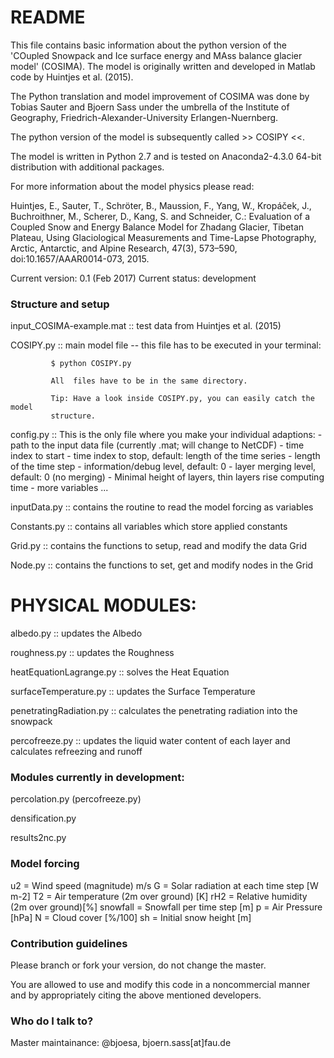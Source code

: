 # README #

This file contains basic information about the python version of
the 'COupled Snowpack and Ice surface energy and MAss balance glacier
model' (COSIMA). The model is originally written and developed in
Matlab code by Huintjes et al. (2015).

The Python translation and model improvement of COSIMA was done by
Tobias Sauter and Bjoern Sass under the umbrella of the Institute of
Geography, Friedrich-Alexander-University Erlangen-Nuernberg.

The python version of the model is subsequently called >> COSIPY <<.

The model is written in Python 2.7 and is tested on Anaconda2-4.3.0 64-bit
distribution with additional packages.

For more information about the model physics please read:

Huintjes, E., Sauter, T., Schröter, B., Maussion, F., Yang, W.,
 Kropáček, J., Buchroithner, M., Scherer, D., Kang, S. and
 Schneider, C.: Evaluation of a Coupled Snow and Energy Balance Model
 for Zhadang Glacier, Tibetan Plateau, Using Glaciological Measurements
 and Time-Lapse Photography, Arctic, Antarctic, and Alpine Research,
 47(3), 573–590, doi:10.1657/AAAR0014-073, 2015.
  
Current version: 0.1 (Feb 2017)
Current status: development

### Structure and setup ###

input_COSIMA-example.mat :: test data from Huintjes et al. (2015)

COSIPY.py :: main model file -- this file has to be executed in your terminal:
             	 
			 $ python COSIPY.py
			 
			 All  files have to be in the same directory.

             Tip: Have a look inside COSIPY.py, you can easily catch the model
             structure.

config.py :: This is the only file where you make your individual adaptions:
                - path to the input data file (currently .mat; will change
                to NetCDF)
                - time index to start
                - time index to stop, default: length of the time series
                - length of the time step
                - information/debug level, default: 0
                - layer merging level, default: 0 (no merging)
                - Minimal height of layers, thin layers rise computing time
                - more variables ...

inputData.py :: contains the routine to read the model forcing as variables

Constants.py :: contains all variables which store applied constants

Grid.py :: contains the functions to setup, read and modify the data Grid

Node.py :: contains the functions to set, get and modify nodes in the Grid

# PHYSICAL MODULES:

albedo.py :: updates the Albedo

roughness.py :: updates the Roughness

heatEquationLagrange.py :: solves the Heat Equation

surfaceTemperature.py :: updates the Surface Temperature

penetratingRadiation.py :: calculates the penetrating radiation into the
                           snowpack

percofreeze.py :: updates the liquid water content of each layer and
                  calculates refreezing and runoff

### Modules currently in development: ###

percolation.py (percofreeze.py)

densification.py

results2nc.py

### Model forcing ###

u2 = Wind speed (magnitude) m/s
G = Solar radiation at each time step [W m-2]
T2 = Air temperature (2m over ground) [K]
rH2 = Relative humidity (2m over ground)[%]
snowfall = Snowfall per time step [m]
p = Air Pressure [hPa]
N = Cloud cover [%/100]
sh = Initial snow height [m]

### Contribution guidelines ###

Please branch or fork your version, do not change the master.

You are allowed to use and modify this code in a noncommercial manner and by
appropriately citing the above mentioned developers.

### Who do I talk to? ###

Master maintainance: @bjoesa, bjoern.sass[at]fau.de